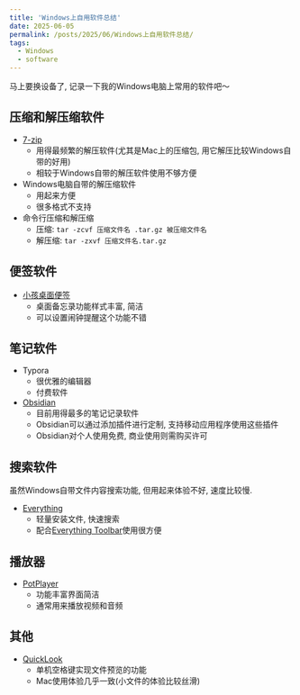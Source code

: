 ```yaml
---
title: 'Windows上自用软件总结'
date: 2025-06-05
permalink: /posts/2025/06/Windows上自用软件总结/
tags:
  - Windows
  - software
---
```


马上要换设备了, 记录一下我的Windows电脑上常用的软件吧～

压缩和解压缩软件
------
- [7-zip](https://www.7-zip.org/)
  - 用得最频繁的解压软件(尤其是Mac上的压缩包, 用它解压比较Windows自带的好用)
  - 相较于Windows自带的解压软件使用不够方便
- Windows电脑自带的解压缩软件
  - 用起来方便
  - 很多格式不支持
- 命令行压缩和解压缩
  - 压缩: `tar -zcvf 压缩文件名 .tar.gz 被压缩文件名`
  - 解压缩: `tar -zxvf 压缩文件名.tar.gz`

便签软件
------
- [小孩桌面便签](http://www.notesmaker.com/)
  - 桌面备忘录功能样式丰富, 简洁
  - 可以设置闹钟提醒这个功能不错

笔记软件
------
- Typora
  - 很优雅的编辑器
  - 付费软件
- [Obsidian](https://obsidian.md/)
  - 目前用得最多的笔记记录软件
  - Obsidian可以通过添加插件进行定制, 支持移动应用程序使用这些插件
  - Obsidian对个人使用免费, 商业使用则需购买许可

搜索软件
------
虽然Windows自带文件内容搜索功能, 但用起来体验不好, 速度比较慢.
- [Everything](https://www.voidtools.com/zh-cn/)
  - 轻量安装文件, 快速搜索
  - 配合[Everything Toolbar](https://github.com/srwi/EverythingToolbar)使用很方便

播放器
------
- [PotPlayer](https://potplayer.daum.net/)
  - 功能丰富界面简洁
  - 通常用来播放视频和音频

其他
------
- [QuickLook](https://github.com/QL-Win/QuickLook/releases)
  - 单机空格键实现文件预览的功能
  - Mac使用体验几乎一致(小文件的体验比较丝滑)





